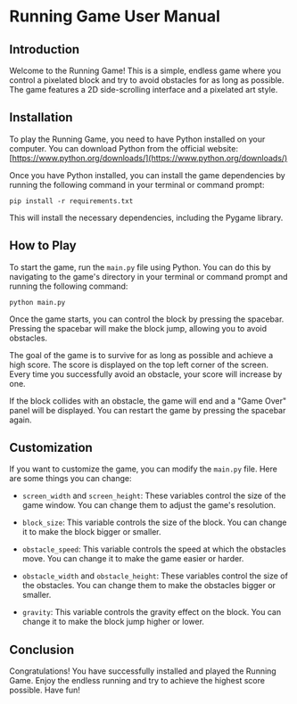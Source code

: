 # Running Game User Manual

## Introduction

Welcome to the Running Game! This is a simple, endless game where you control a pixelated block and try to avoid obstacles for as long as possible. The game features a 2D side-scrolling interface and a pixelated art style.

## Installation

To play the Running Game, you need to have Python installed on your computer. You can download Python from the official website: [https://www.python.org/downloads/](https://www.python.org/downloads/)

Once you have Python installed, you can install the game dependencies by running the following command in your terminal or command prompt:

```
pip install -r requirements.txt
```

This will install the necessary dependencies, including the Pygame library.

## How to Play

To start the game, run the `main.py` file using Python. You can do this by navigating to the game's directory in your terminal or command prompt and running the following command:

```
python main.py
```

Once the game starts, you can control the block by pressing the spacebar. Pressing the spacebar will make the block jump, allowing you to avoid obstacles.

The goal of the game is to survive for as long as possible and achieve a high score. The score is displayed on the top left corner of the screen. Every time you successfully avoid an obstacle, your score will increase by one.

If the block collides with an obstacle, the game will end and a "Game Over" panel will be displayed. You can restart the game by pressing the spacebar again.

## Customization

If you want to customize the game, you can modify the `main.py` file. Here are some things you can change:

- `screen_width` and `screen_height`: These variables control the size of the game window. You can change them to adjust the game's resolution.

- `block_size`: This variable controls the size of the block. You can change it to make the block bigger or smaller.

- `obstacle_speed`: This variable controls the speed at which the obstacles move. You can change it to make the game easier or harder.

- `obstacle_width` and `obstacle_height`: These variables control the size of the obstacles. You can change them to make the obstacles bigger or smaller.

- `gravity`: This variable controls the gravity effect on the block. You can change it to make the block jump higher or lower.

## Conclusion

Congratulations! You have successfully installed and played the Running Game. Enjoy the endless running and try to achieve the highest score possible. Have fun!